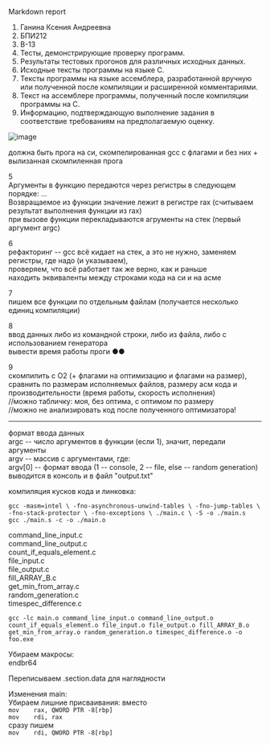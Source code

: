 Markdown report <br>

1. Ганина Ксения Андреевна <br>
2. БПИ212 <br>
3. В-13 <br>
4. Тесты, демонстрирующие проверку программ. <br>
5. Результаты тестовых прогонов для различных исходных данных. <br>
6. Исходные тексты программы на языке C. <br>
7. Тексты программы на языке ассемблера, разработанной вручную или полученной после компиляции и расширенной комментариями. <br>
8. Текст на ассемблере программы, полученный после компиляции программы на C. <br>
9. Информацию, подтверждающую выполнение задания в соответствие требованиям на предполагаемую оценку. <br>

![image](https://user-images.githubusercontent.com/114473740/197335272-b4a5eef8-d401-4dce-ad53-26b7bfa52687.png) <br>

должна быть прога на си, скомпелированная gcc с флагами и без них + вылизанная скомпиленная прога <br>

5 <br>
Аргументы в функцию передаются через регистры в следующем порядке: ... <br>
Возвращаемое из функции значение лежит в регистре rax (считываем результат выполнения функции из rax) <br>
при вызове функции перекладываются агрументы на стек (первый аргумент argc) <br>

6 <br>
рефакторинг -- gcc всё кидает на стек, а это не нужно, заменяем регистры, где надо (и указываем), <br>
проверяем, что всё работает так же верно, как и раньше <br>
находить эквиваленты между строками кода на си и на асме <br>

7 <br>
пишем все функции по отдельным файлам (получается несколько единиц компиляции) <br>

8 <br>
ввод данных либо из командной строки, либо из файла, либо с использованием генератора <br>
вывести время работы проги ●●

9 <br>
скомпилить с O2 (+ флагами на оптимизацию и флагами на размер), <br>
сравнить по размерам исполняемых файлов, размеру асм кода и производительности (время работы, скорость исполнения) <br>
//можно табличку: моя, без оптима, с оптимом по размеру <br>
//можно не анализировать код после полученного оптимизатора! <br>


________________________

формат ввода данных <br>
argc -- число аргументов в функции (если  1), значит, передали аргументы <br>
argv -- массив с аргументами, где: <br>
argv[0] -- формат ввода (1 -- console, 2 -- file, else -- random generation) <br>
выводится в консоль и в файл "output.txt" <br>


компиляция кусков кода и линковка: <br>

`gcc -masm=intel \
    -fno-asynchronous-unwind-tables \
    -fno-jump-tables \
    -fno-stack-protector \
    -fno-exceptions \
    ./main.c \
    -S -o ./main.s`
<br>
`gcc ./main.s -c -o ./main.o`

command_line_input.c <br>
command_line_output.c <br>
count_if_equals_element.c <br>
file_input.c <br>
file_output.c <br>
fill_ARRAY_B.c <br>
get_min_from_array.c <br>
random_generation.c <br>
timespec_difference.c <br>

`gcc -lc main.o command_line_input.o command_line_output.o count_if_equals_element.o file_input.o file_output.o fill_ARRAY_B.o get_min_from_array.o random_generation.o timespec_difference.o -o foo.exe`

Убираем макросы: <br>
endbr64 <br>


Переписываем .section.data для наглядности <br>

Изменения main: <br>
Убираем лишние присваивания: вместо  <br>
`mov	rax, QWORD PTR -8[rbp]` <br>
`mov	rdi, rax` <br>
сразу пишем <br>
`mov	rdi, QWORD PTR -8[rbp]` <br>
